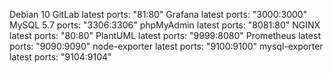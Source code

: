 Debian          10
GitLab          latest   ports: "81:80"
Grafana         latest   ports: "3000:3000"
MySQL           5.7      ports: "3306:3306"
phpMyAdmin      latest   ports: "8081:80"
NGINX           latest   ports: "80:80"
PlantUML        latest   ports: "9999:8080"
Prometheus      latest   ports: "9090:9090"
node-exporter   latest   ports: "9100:9100"
mysql-exporter  latest   ports: "9104:9104"